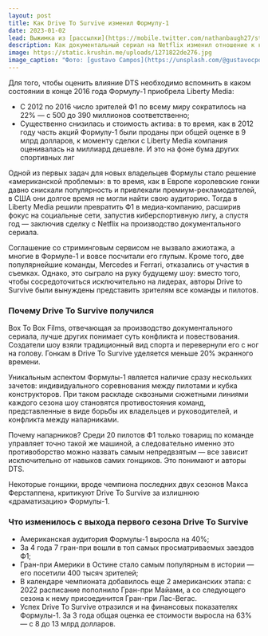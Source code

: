 ```yaml
---
layout: post
title: Как Drive To Survive изменил Формулу-1
date: 2023-01-02
lead: Выжимка из [рассылки](https://mobile.twitter.com/nathanbaugh27/status/1584176579885731841) и треда Натана Бау про то, как документальный сериал на Netflix изменил отношение к королевским гонкам в США и остальном мире
description: Как документальный сериал на Netflix изменил отношение к королевским гонкам в США и остальном мире
image: https://static.krushin.me/uploads/1271822de276.jpg
image_caption: "Фото: [gustavo Campos](https://unsplash.com/@gustavocpo?utm_source=unsplash&utm_medium=referral&utm_content=creditCopyText) / [Unsplash](https://unsplash.com/s/photos/formula-one?utm_source=unsplash&utm_medium=referral&utm_content=creditCopyText)"
---
```


Для того, чтобы оценить влияние DTS необходимо вспомнить в каком состоянии в конце 2016 года Формулу-1 приобрела Liberty Media:

- С 2012 по 2016 число зрителей Ф1 по всему миру сократилось на 22% — с 500 до 390 миллионов соответственно;
- Существенно снизилась и стоимость актива: в то время, как в 2012 году часть акций Формулу-1 были проданы при общей оценке в 9 млрд долларов, к моменту сделки с Liberty Media компания оценивалась на миллиард дешевле. И это на фоне бума других спортивных лиг

Одной из первых задач для новых владельцев Формулы стало решение «американской проблемы»: в то время, как в Европе королевские гонки давно снискали популярность и привлекали премиум-рекламодателей, в США они долгое время не могли найти свою аудиторию. Тогда в Liberty Media решили превратить Ф1 в медиа-компанию, расширив фокус на социальные сети, запустив киберспортивную лигу, а спустя год — заключив сделку с Netflix на производство документального сериала.

Соглашение со стриминговым сервисом не вызвало ажиотажа, а многие в Формуле-1 и вовсе посчитали его глупым. Кроме того, две популярнейшие команды, Mercedes и Ferrari, отказались от участия в съемках. Однако, это сыграло на руку будущему шоу: вместо того, чтобы сосредоточиться исключительно на лидерах, авторы Drive to Survive были вынуждены представить зрителям все команды и пилотов.

### Почему Drive To Survive получился
Box To Box Films, отвечающая за производство документального сериала, лучше других понимает суть конфликта и повествования. Создатели шоу взяли традиционный вид спорта и перевернули его с ног на голову. Гонкам в Drive To Survive уделяется меньше 20% экранного времени.

Уникальным аспектом Формулы-1 является наличие сразу нескольких зачетов: индивидуального соревнования между пилотами и кубка конструкторов. При таком раскладе сквозными сюжетными линиями каждого сезона шоу становятся противостояния команд, представленные в виде борьбы их владельцев и руководителей, и конфликта между напарниками.

Почему напарников? Среди 20 пилотов Ф1 только товарищ по команде управляет точно такой же машиной, а следовательно именно это противоборство можно назвать самым непредвзятым — все зависит исключительно от навыков самих гонщиков. Это понимают и авторы DTS.

Некоторые гонщики, вроде чемпиона последних двух сезонов Макса Ферстаппена, критикуют Drive To Survive за излишнюю «драматизацию» Формулы-1.

### Что изменилось с выхода первого сезона Drive To Survive
- Американская аудитория Формулы-1 выросла на 40%;
- За 4 года 7 гран-при вошли в топ самых просматриваемых заездов Ф1;
- Гран-при Америки в Остине стало самым популярным в истории — его посетили 400 тысяч зрителей;
- В календаре чемпионата добавилось еще 2 американских этапа: с 2022 расписание пополнило Гран-при Майами, а со следующего сезона к нему присоединится Гран-при Лас-Вегас.
- Успех Drive To Survive отразился и на финансовых показателях Формулы-1. За 3 года общая оценка ее стоимости выросла на 63% — с 8 до 13 млрд долларов.
